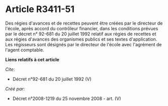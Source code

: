 # Article R3411-51

Des régies d'avances et de recettes peuvent être créées par le directeur de l'école, après accord du contrôleur financier,
dans les conditions prévues par le décret n° 92-681 du 20 juillet 1992 relatif aux régies de recettes et aux régies d'avances
des organismes publics et ses textes d'application. Les régisseurs sont désignés par le directeur de l'école avec l'agrément
de l'agent comptable.

**Liens relatifs à cet article**

_Cite_:

  - Décret n°92-681 du 20 juillet 1992 (V)

_Créé par_:

  - Décret n°2008-1219 du 25 novembre 2008 - art. (V)
